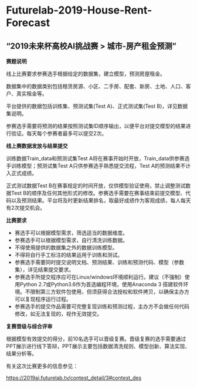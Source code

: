 # Futurelab-2019-House-Rent-Forecast

## “2019未来杯高校AI挑战赛 > 城市-房产租金预测”

<b>赛题说明</b>

线上比赛要求参赛选手根据给定的数据集，建立模型，预测房屋租金。

数据集中的数据类别包括租赁房源、小区、二手房、配套、新房、土地、人口、客户、真实租金等。

平台提供的数据包括训练集、预测试集(Test A)、正式测试集(Test B)，详见数据集说明。

参赛选手需要将预测的结果按照测试集ID顺序输出，以便平台对提交模型的结果进行验证。每天每个参赛者最多可以提交2次。

<b>线上赛数据发放与结果提交</b>

训练数据Train_data和预测试集Test A将在赛事开始时开放，Train_data供参赛选手训练模型；预测试集Test A只供参赛选手熟悉提交流程，Test A的预测结果不计入正式成绩。

正式测试数据Test B在赛事规定的时间开放，仅供模型验证使用，禁止调整测试数据Test B的顺序及任何其他形式的修改。参赛选手需要在赛事结束前提交模型、代码以及预测结果。平台将及时更新结果排名，取最好成绩作为客观成绩，每人每天有2次提交机会。


<b>比赛要求</b>

- 赛选手可以根据模型需求，筛选适当的数据维度。
- 参赛选手可以根据模型需求，自行清洗训练数据。
- 不得使用提供的数据集之外的数据训练模型。
- 不得将自行手工标注的结果运用于训练和测试。
- 参赛选手需要同时提交说明文档、预测结果、训练和预测代码、模型（参数集），详见结果提交要求。
- 参赛选手所提交程序应可在Linux/windows环境顺利运行。建议（不强制）使用Python 2.7或Python3.6作为首选编程环境，使用Anaconda 3 搭建软件环境。不限制第三方软件包使用，但须获得合法授权和软件拷贝，以确保主办方可以复现程序运行过程。
- 参赛选手的提交作品需要可完整复现训练和预测过程，主办方不会做任何代码修改，如无法复现的，视作无效提交。

<b>复赛晋级与综合评审</b>

根据模型有效提交的得分，前10名选手可以晋级复赛。晋级复赛的选手需要通过PPT展示进行线下答辩，PPT展示主要包括数据清洗规则、模型创新、算法实现、结果分析等。

有关这次比赛更多的信息参见：

https://2019ai.futurelab.tv/contest_detail/3#contest_des
